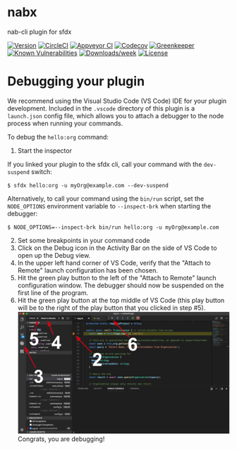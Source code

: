 nabx
====

nab-cli plugin for sfdx

[![Version](https://img.shields.io/npm/v/nabx.svg)](https://npmjs.org/package/nabx)
[![CircleCI](https://circleci.com/gh/p774045/EntCRM/nabx/tree/master.svg?style=shield)](https://circleci.com/gh/p774045/EntCRM/nabx/tree/master)
[![Appveyor CI](https://ci.appveyor.com/api/projects/status/github/p774045/EntCRM/nabx?branch=master&svg=true)](https://ci.appveyor.com/project/heroku/nabx/branch/master)
[![Codecov](https://codecov.io/gh/p774045/EntCRM/nabx/branch/master/graph/badge.svg)](https://codecov.io/gh/p774045/EntCRM/nabx)
[![Greenkeeper](https://badges.greenkeeper.io/p774045/EntCRM/nabx.svg)](https://greenkeeper.io/)
[![Known Vulnerabilities](https://snyk.io/test/github/p774045/EntCRM/nabx/badge.svg)](https://snyk.io/test/github/p774045/EntCRM/nabx)
[![Downloads/week](https://img.shields.io/npm/dw/nabx.svg)](https://npmjs.org/package/nabx)
[![License](https://img.shields.io/npm/l/nabx.svg)](https://github.com/p774045/EntCRM/nabx/blob/master/package.json)

<!-- toc -->
<!-- install -->
<!-- usage -->
<!-- commands -->
<!-- debugging-your-plugin -->
# Debugging your plugin
We recommend using the Visual Studio Code (VS Code) IDE for your plugin development. Included in the `.vscode` directory of this plugin is a `launch.json` config file, which allows you to attach a debugger to the node process when running your commands.

To debug the `hello:org` command: 
1. Start the inspector
  
If you linked your plugin to the sfdx cli, call your command with the `dev-suspend` switch: 
```sh-session
$ sfdx hello:org -u myOrg@example.com --dev-suspend
```
  
Alternatively, to call your command using the `bin/run` script, set the `NODE_OPTIONS` environment variable to `--inspect-brk` when starting the debugger:
```sh-session
$ NODE_OPTIONS=--inspect-brk bin/run hello:org -u myOrg@example.com
```

2. Set some breakpoints in your command code
3. Click on the Debug icon in the Activity Bar on the side of VS Code to open up the Debug view.
4. In the upper left hand corner of VS Code, verify that the "Attach to Remote" launch configuration has been chosen.
5. Hit the green play button to the left of the "Attach to Remote" launch configuration window. The debugger should now be suspended on the first line of the program. 
6. Hit the green play button at the top middle of VS Code (this play button will be to the right of the play button that you clicked in step #5).
<br><img src=".images/vscodeScreenshot.png" width="480" height="278"><br>
Congrats, you are debugging!
